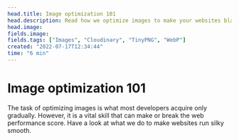 ```yaml
---
head.title: Image optimization 101
head.description: Read how we optimize images to make your websites blazingly fast.
head.image:
fields.image:
fields.tags: ["Images", "Cloudinary", "TinyPNG", "WebP"]
created: "2022-07-17T12:34:44"
time: "6 min"
---
```


# Image optimization 101

The task of optimizing images is what most developers acquire only gradually. However, it is a vital skill that can make or break the web performance score. Have a look at what we do to make websites run silky smooth.

